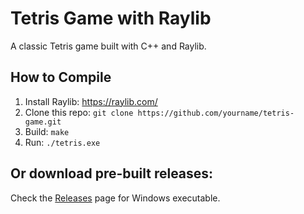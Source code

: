# Tetris Game with Raylib

A classic Tetris game built with C++ and Raylib.

## How to Compile

1. Install Raylib: https://raylib.com/
2. Clone this repo: `git clone https://github.com/yourname/tetris-game.git`
3. Build: `make`
4. Run: `./tetris.exe`

## Or download pre-built releases:
Check the [Releases](../../releases) page for Windows executable.
